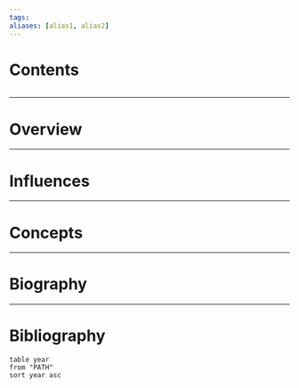 ```yaml
---
tags:
aliases: [alias1, alias2]
---
```


# Contents
```toc
```

---

# Overview

---

# Influences

---

# Concepts

---

# Biography

---

# Bibliography

```dataview
table year
from "PATH"
sort year asc
```
